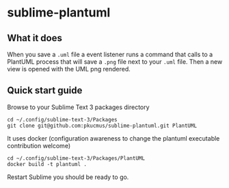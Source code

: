 # sublime-plantuml

## What it does

When you save a `.uml` file a event listener runs a command
that calls to a PlantUML process that will save a `.png` file next to your `.uml` file.
Then a new view is opened with the UML png rendered.

## Quick start guide

Browse to your Sublime Text 3 packages directory

```
cd ~/.config/sublime-text-3/Packages
git clone git@github.com:pkucmus/sublime-plantuml.git PlantUML
```

It uses docker (configuration awareness to change the plantuml executable contribution welcome)

```
cd ~/.config/sublime-text-3/Packages/PlantUML
docker build -t plantuml .
```
Restart Sublime you should be ready to go.
